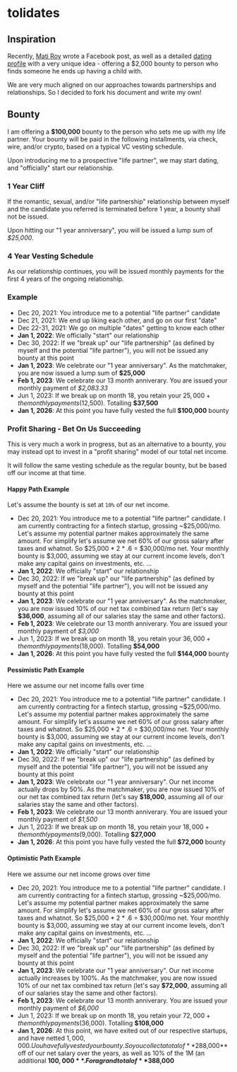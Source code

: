 # tolidates

## Inspiration
Recently, [Mati Roy](https://www.facebook.com/mati.roy.09) wrote a Facebook post, as well as a detailed [dating profile](https://matiroy.com/writings/My-dating-profile.html) with a very unique idea - offering a $2,000 bounty to person who finds someone he ends up having a child with.

We are very much aligned on our approaches towards partnerships and relationships. So I decided to fork his document and write my own!

## Bounty 
I am offering a **$100,000** bounty to the person who sets me up with my life partner. Your bounty will be paid in the following installments, via check, wire, and/or crypto, based on a typical VC vesting schedule.

Upon introducing me to a prospective "life partner", we may start dating, and "officially" start our relationship.

### 1 Year Cliff
If the romantic, sexual, and/or "life partnership" relationship between myself and the candidate you referred is terminated before 1 year, a bounty shall not be issued.

Upon hitting our "1 year anniversary", you will be issued a lump sum of *$25,000*.

### 4 Year Vesting Schedule
As our relationship continues, you will be issued monthly payments for the first 4 years of the ongoing relationship.

### Example
- Dec 20, 2021: You introduce me to a potential "life partner" candidate
- Dec 21, 2021: We end up liking each other, and go on our first "date"
- Dec 22-31, 2021: We go on multiple "dates" getting to know each other
- **Jan 1, 2022**: We officially "start" our relationship
- Dec 30, 2022: If we "break up" our "life partnership" (as defined by myself and the potential "life partner"), you will not be issued any bounty at this point
- **Jan 1, 2023**: We celebrate our "1 year anniversary". As the matchmaker, you are now issued a lump sum of **$25,000**
- **Feb 1, 2023**: We celebrate our 13 month anniverary. You are issued your monthly payment of *$2,083.33*
- Jun 1, 2023: If we break up on month 18, you retain your $25,000 + the monthly payments ($12,500). Totalling **$37,500**
- **Jan 1, 2026**: At this point you have fully vested the full **$100,000** bounty

### Profit Sharing - Bet On Us Succeeding
This is very much a work in progress, but as an alternative to a bounty, you may instead opt to invest in a "profit sharing" model of our total net income.

It will follow the same vesting schedule as the regular bounty, but be based off our income at that time.

#### Happy Path Example
Let's assume the bounty is set at `10%` of our net income.

- Dec 20, 2021: You introduce me to a potential "life partner" candidate. I am currently contracting for a fintech startup, grossing ~$25,000/mo. Let's assume my potential partner makes approximately the same amount. For simplify let's assume we net 60% of our gross salary after taxes and whatnot. So $25,000 * 2 * .6 = $30,000/mo net. Your monthly bounty is $3,000, assuming we stay at our current income levels, don't make any capital gains on investments, etc.
...
- **Jan 1, 2022**: We officially "start" our relationship
- Dec 30, 2022: If we "break up" our "life partnership" (as defined by myself and the potential "life partner"), you will not be issued any bounty at this point
- **Jan 1, 2023**: We celebrate our "1 year anniversary". As the matchmaker, you are now issued 10% of our net tax combined tax return (let's say **$36,000**, assuming all of our salaries stay the same and other factors).
- **Feb 1, 2023**: We celebrate our 13 month anniverary. You are issued your monthly payment of *$3,000*
- Jun 1, 2023: If we break up on month 18, you retain your $36,000 + the monthly payments ($18,000). Totalling **$54,000**
- **Jan 1, 2026**: At this point you have fully vested the full **$144,000** bounty

#### Pessimistic Path Example
Here we assume our net income falls over time

- Dec 20, 2021: You introduce me to a potential "life partner" candidate. I am currently contracting for a fintech startup, grossing ~$25,000/mo. Let's assume my potential partner makes approximately the same amount. For simplify let's assume we net 60% of our gross salary after taxes and whatnot. So $25,000 * 2 * .6 = $30,000/mo net. Your monthly bounty is $3,000, assuming we stay at our current income levels, don't make any capital gains on investments, etc.
...
- **Jan 1, 2022**: We officially "start" our relationship
- Dec 30, 2022: If we "break up" our "life partnership" (as defined by myself and the potential "life partner"), you will not be issued any bounty at this point
- **Jan 1, 2023**: We celebrate our "1 year anniversary". Our net income actually drops by 50%. As the matchmaker, you are now issued 10% of our net tax combined tax return (let's say **$18,000**, assuming all of our salaries stay the same and other factors).
- **Feb 1, 2023**: We celebrate our 13 month anniverary. You are issued your monthly payment of *$1,500*
- Jun 1, 2023: If we break up on month 18, you retain your $18,000 + the monthly payments ($9,000). Totalling **$27,000**
- **Jan 1, 2026**: At this point you have fully vested the full **$72,000** bounty

#### Optimistic Path Example
Here we assume our net income grows over time

- Dec 20, 2021: You introduce me to a potential "life partner" candidate. I am currently contracting for a fintech startup, grossing ~$25,000/mo. Let's assume my potential partner makes approximately the same amount. For simplify let's assume we net 60% of our gross salary after taxes and whatnot. So $25,000 * 2 * .6 = $30,000/mo net. Your monthly bounty is $3,000, assuming we stay at our current income levels, don't make any capital gains on investments, etc.
...
- **Jan 1, 2022**: We officially "start" our relationship
- Dec 30, 2022: If we "break up" our "life partnership" (as defined by myself and the potential "life partner"), you will not be issued any bounty at this point
- **Jan 1, 2023**: We celebrate our "1 year anniversary". Our net income actually increases by 100%. As the matchmaker, you are now issued 10% of our net tax combined tax return (let's say **$72,000**, assuming all of our salaries stay the same and other factors).
- **Feb 1, 2023**: We celebrate our 13 month anniverary. You are issued your monthly payment of *$6,000*
- Jun 1, 2023: If we break up on month 18, you retain your $72,000 + the monthly payments ($36,000). Totalling **$108,000**
- **Jan 1, 2026**: At this point, we have exited out of our respective startups, and have netted $1,000,000. Uou have fully vested your bounty. So you collect a total of **$288,000** off of our net salary over the years, as well as 10% of the 1M (an additional **$100,000**. For a grand total of **$388,000**
